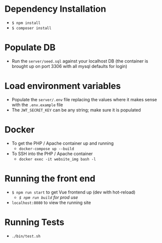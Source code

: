 # Dependency Installation
- `$ npm install`
- `$ composer install`
# Populate DB
- Run the `server/seed.sql` against your localhost DB (the container is brought up on port 3306 with all mysql defaults for login)
# Load environment variables
- Populate the `server/.env` file replacing the values where it makes sense with the `.env.example` file
- The `JWT_SECRET_KEY` can be any string; make sure it is populated
# Docker
- To get the PHP / Apache container up and running
  - `docker-compose up --build`
- To SSH into the PHP / Apache container
  - `docker exec -it website_img bash -l`
# Running the front end
- `$ npm run start` to get Vue frontend up (dev with hot-reload)
     - _`$ npm run build` for prod use_
- `localhost:8080` to view the running site
# Running Tests
- `./bin/test.sh`